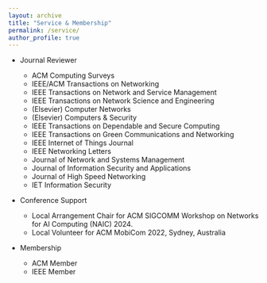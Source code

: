 ```yaml
---
layout: archive
title: "Service & Membership"
permalink: /service/
author_profile: true
---
```


<!-- {% include base_path %}


{% for post in site.portfolio %}
  {% include archive-single.html %}
{% endfor %}

 -->

* Journal Reviewer
  * ACM Computing Surveys
  * IEEE/ACM Transactions on Networking
  * IEEE Transactions on Network and Service Management
  * IEEE Transactions on Network Science and Engineering
  * (Elsevier) Computer Networks 
  * (Elsevier) Computers & Security
  * IEEE Transactions on Dependable and Secure Computing
  * IEEE Transactions on Green Communications and Networking
  * IEEE Internet of Things Journal
  * IEEE Networking Letters
  * Journal of Network and Systems Management
  * Journal of Information Security and Applications
  * Journal of High Speed Networking
  * IET Information Security

* Conference Support
  * Local Arrangement Chair for ACM SIGCOMM Workshop on Networks for AI Computing (NAIC) 2024.
  * Local Volunteer for ACM MobiCom 2022, Sydney, Australia

* Membership
  * ACM Member
  * IEEE Member